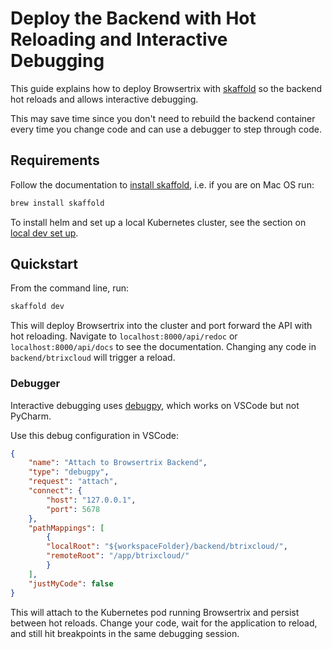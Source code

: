 # Deploy the Backend with Hot Reloading and Interactive Debugging

This guide explains how to deploy Browsertrix with [skaffold](https://skaffold.dev/) 
so the backend hot reloads and allows interactive debugging.

This may save time since you don't need to rebuild the backend container every time you change code
and can use a debugger to step through code.

## Requirements

Follow the documentation to [install skaffold](https://skaffold.dev/docs/install/), i.e. if you are on
Mac OS run:

```sh
brew install skaffold
```

To install helm and set up a local Kubernetes cluster, see the section on [local dev set up](local-dev-setup.md).

## Quickstart

From the command line, run:

```sh
skaffold dev
```

This will deploy Browsertrix into the cluster and port forward the API with hot reloading. 
Navigate to `localhost:8000/api/redoc` or `localhost:8000/api/docs` to see the documentation.
Changing any code in `backend/btrixcloud` will trigger a reload.

### Debugger

Interactive debugging uses [debugpy](https://github.com/microsoft/debugpy), which 
works on VSCode but not PyCharm.

Use this debug configuration in VSCode:

```JSON
{
    "name": "Attach to Browsertrix Backend",
    "type": "debugpy",
    "request": "attach",
    "connect": {
        "host": "127.0.0.1",
        "port": 5678
    },
    "pathMappings": [
        {
        "localRoot": "${workspaceFolder}/backend/btrixcloud/",
        "remoteRoot": "/app/btrixcloud/"
        }
    ],
    "justMyCode": false
}
```

This will attach to the Kubernetes pod running Browsertrix and persist between
hot reloads. Change your code, wait for the application to reload, 
and still hit breakpoints in the same debugging session.


